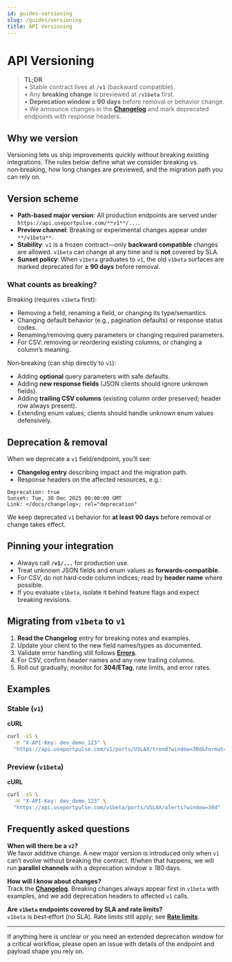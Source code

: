 ```yaml
---
id: guides-versioning
slug: /guides/versioning
title: API Versioning
---
```


# API Versioning

> **TL;DR**  
> • Stable contract lives at **`/v1`** (backward compatible).  
> • Any **breaking change** is previewed at **`/v1beta`** first.  
> • **Deprecation window ≥ 90 days** before removal or behavior change.  
> • We announce changes in the **[Changelog](/docs/changelog)** and mark deprecated endpoints with response headers.

## Why we version
Versioning lets us ship improvements quickly *without* breaking existing integrations. The rules below define what we consider breaking vs. non‑breaking, how long changes are previewed, and the migration path you can rely on.

## Version scheme
- **Path-based major version**: All production endpoints are served under `https://api.useportpulse.com/**v1**/...`.
- **Preview channel**: Breaking or experimental changes appear under `**/v1beta**`.
- **Stability**: `v1` is a frozen contract—only **backward compatible** changes are allowed. `v1beta` can change at any time and is **not** covered by SLA.
- **Sunset policy**: When `v1beta` graduates to `v1`, the old `v1beta` surfaces are marked deprecated for **≥ 90 days** before removal.

### What counts as breaking?
Breaking (requires `v1beta` first):
- Removing a field, renaming a field, or changing its type/semantics.
- Changing default behavior (e.g., pagination defaults) or response status codes.
- Renaming/removing query parameters or changing required parameters.
- For CSV: removing or reordering existing columns, or changing a column’s meaning.

Non‑breaking (can ship directly to `v1`):
- Adding **optional** query parameters with safe defaults.
- Adding **new response fields** (JSON clients should ignore unknown fields).
- Adding **trailing CSV columns** (existing column order preserved; header row always present).
- Extending enum values; clients should handle unknown enum values defensively.

## Deprecation & removal
When we deprecate a `v1` field/endpoint, you’ll see:
- **Changelog entry** describing impact and the migration path.
- Response headers on the affected resources, e.g.:

```
Deprecation: true
Sunset: Tue, 30 Dec 2025 00:00:00 GMT
Link: </docs/changelog>; rel="deprecation"
```

We keep deprecated `v1` behavior for **at least 90 days** before removal or change takes effect.

## Pinning your integration
- Always call **`/v1/...`** for production use.
- Treat unknown JSON fields and enum values as **forwards‑compatible**.
- For CSV, do not hard‑code column indices; read by **header name** where possible.
- If you evaluate `v1beta`, isolate it behind feature flags and expect breaking revisions.

## Migrating from `v1beta` to `v1`
1. **Read the Changelog** entry for breaking notes and examples.  
2. Update your client to the new field names/types as documented.  
3. Validate error handling still follows **[Errors](/docs/api-reference/errors)**.  
4. For CSV, confirm header names and any new trailing columns.  
5. Roll out gradually; monitor for **304/ETag**, rate limits, and error rates.

## Examples
### Stable (`v1`)
**cURL**
```bash
curl -sS \
  -H "X-API-Key: dev_demo_123" \
  "https://api.useportpulse.com/v1/ports/USLAX/trend?window=30d&format=json"
```

### Preview (`v1beta`)
**cURL**
```bash
curl -sS \
  -H "X-API-Key: dev_demo_123" \
  "https://api.useportpulse.com/v1beta/ports/USLAX/alerts?window=30d"
```

## Frequently asked questions
**When will there be a `v2`?**  
We favor additive change. A new major version is introduced only when `v1` can’t evolve without breaking the contract. If/when that happens, we will run **parallel channels** with a deprecation window ≥ 180 days.

**How will I know about changes?**  
Track the **[Changelog](/docs/changelog)**. Breaking changes always appear first in `v1beta` with examples, and we add deprecation headers to affected `v1` calls.

**Are `v1beta` endpoints covered by SLA and rate limits?**  
`v1beta` is best‑effort (no SLA). Rate limits still apply; see **[Rate limits](/docs/api-reference/rate-limits)**.

---

If anything here is unclear or you need an extended deprecation window for a critical workflow, please open an issue with details of the endpoint and payload shape you rely on.

